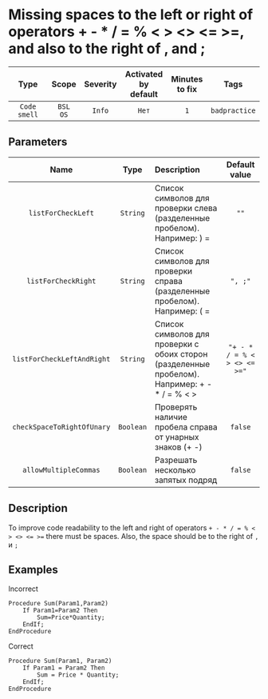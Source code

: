 # Missing spaces to the left or right of operators + - * / = % < > <> <= >=, and also to the right of , and ;

| Type | Scope | Severity | Activated<br/>by default | Minutes<br/>to fix | Tags |
| :-: | :-: | :-: | :-: | :-: | :-: |
| `Code smell` | `BSL`<br/>`OS` | `Info` | `Нет` | `1` | `badpractice` |

## Parameters 

| Name | Type | Description | Default value |
| :-: | :-: | :-- | :-: |
| `listForCheckLeft` | `String` | Список символов для проверки слева (разделенные пробелом). Например: ) = | `""` |
| `listForCheckRight` | `String` | Список символов для проверки справа (разделенные пробелом). Например: ( = | `", ;"` |
| `listForCheckLeftAndRight` | `String` | Список символов для проверки с обоих сторон (разделенные пробелом). Например: + - * / = % < > | `"+ - * / = % < > <> <= >="` |
| `checkSpaceToRightOfUnary` | `Boolean` | Проверять наличие пробела справа от унарных знаков (+ -) | `false` |
| `allowMultipleCommas` | `Boolean` | Разрешать несколько запятых подряд | `false` |

<!-- Блоки выше заполняются автоматически, не трогать -->
## Description

To improve code readability to the left and right of operators `+ - * / = % < > <> <= >=` there must be spaces.
Also, the space should be to the right of `,` и `;`

## Examples

Incorrect

```bsl
Procedure Sum(Param1,Param2)
    If Param1=Param2 Then
        Sum=Price*Quantity;
    EndIf;
EndProcedure
```

Correct

```bsl
Procedure Sum(Param1, Param2)
    If Param1 = Param2 Then
        Sum = Price * Quantity;
    EndIf;
EndProcedure
```

